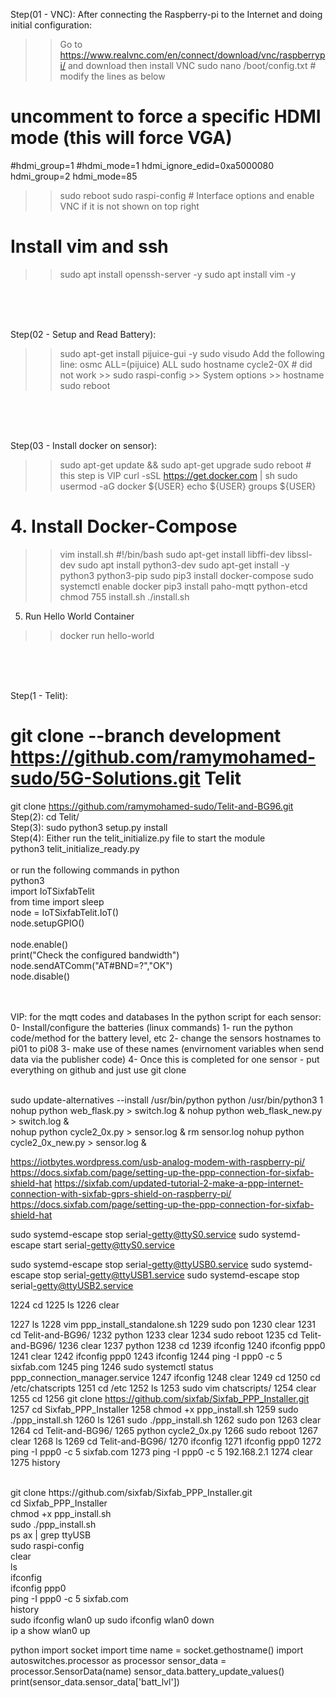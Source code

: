 

Step(01 - VNC):
After connecting the Raspberry-pi to the Internet and doing initial configuration:
>> Go to https://www.realvnc.com/en/connect/download/vnc/raspberrypi/ and download then install VNC
>> sudo nano /boot/config.txt # modify the lines as below
# uncomment to force a specific HDMI mode (this will force VGA)
#hdmi_group=1
#hdmi_mode=1
hdmi_ignore_edid=0xa5000080
hdmi_group=2
hdmi_mode=85
>> sudo reboot
>> sudo raspi-config # Interface options and enable VNC if it is not shown on top right 
# Install vim and ssh
>> sudo apt install openssh-server -y
>> sudo apt install vim -y
<br />
<br />
<br />


Step(02 - Setup and Read Battery):
>> sudo apt-get install pijuice-gui -y
>> sudo visudo
>> Add the following line: osmc ALL=(pijuice) ALL
>> sudo hostname cycle2-0X      # did not work >> sudo raspi-config >> System options >> hostname
>> sudo reboot
<br />
<br />
<br />


Step(03 - Install docker on sensor):
>> sudo apt-get update && sudo apt-get upgrade
>> sudo reboot  # this step is VIP
>> curl -sSL https://get.docker.com | sh
>> sudo usermod -aG docker ${USER}
>> echo ${USER}
>> groups ${USER}

# 4. Install Docker-Compose
>> vim install.sh
#!/bin/bash
sudo apt-get install libffi-dev libssl-dev
sudo apt install python3-dev
sudo apt-get install -y python3 python3-pip
sudo pip3 install docker-compose
sudo systemctl enable docker
pip3 install paho-mqtt python-etcd
>> chmod 755 install.sh
>> ./install.sh

5. Run Hello World Container
>> docker run hello-world
<br />
<br />
<br />


Step(1 - Telit):
# git clone --branch development https://github.com/ramymohamed-sudo/5G-Solutions.git Telit 
git clone https://github.com/ramymohamed-sudo/Telit-and-BG96.git 
<br />
Step(2):
cd Telit/
<br />
Step(3):
sudo python3 setup.py install
<br />
Step(4):
Either run the telit_initialize.py file to start the module
<br />
python3 telit_initialize_ready.py
<br />
<br />
or run the following commands in python
<br />
python3
<br />
import IoTSixfabTelit
<br />
from time import sleep
<br />
node = IoTSixfabTelit.IoT()
<br />
node.setupGPIO()   
<br /> 
node.enable()
<br />
print("Check the configured bandwidth")
<br />
node.sendATComm("AT#BND=?","OK")
<br />
node.disable()
<br />
<br />
<br />

VIP: for the mqtt codes and databases
In the python script for each sensor:
0- Install/configure the batteries (linux commands)
1- run the python code/method for the battery level, etc
2- change the sensors hostnames to pi01 to pi08
3- make use of these names (envirnoment variables when send data via the publisher code)
4- Once this is completed for one sensor - put everything on github and just use git clone


<br />
sudo update-alternatives --install /usr/bin/python python /usr/bin/python3 1
<br />
nohup python web_flask.py > switch.log &
nohup python web_flask_new.py > switch.log &
<br />
nohup python cycle2_0x.py > sensor.log &
rm sensor.log
nohup python cycle2_0x_new.py > sensor.log &


https://iotbytes.wordpress.com/usb-analog-modem-with-raspberry-pi/
https://docs.sixfab.com/page/setting-up-the-ppp-connection-for-sixfab-shield-hat
https://sixfab.com/updated-tutorial-2-make-a-ppp-internet-connection-with-sixfab-gprs-shield-on-raspberry-pi/
https://docs.sixfab.com/page/setting-up-the-ppp-connection-for-sixfab-shield-hat

sudo systemd-escape stop serial­-getty@ttyS0.service
sudo systemd-escape start serial­-getty@ttyS0.service

sudo systemd-escape stop serial­-getty@ttyUSB0.service
sudo systemd-escape stop serial­-getty@ttyUSB1.service
sudo systemd-escape stop serial­-getty@ttyUSB2.service



 1224  cd 
 1225  ls
 1226  clear

 
 1227  ls
 1228  vim ppp_install_standalone.sh 
 1229  sudo pon
 1230  clear
 1231  cd Telit-and-BG96/
 1232  python
 1233  clear
 1234  sudo reboot
 1235  cd Telit-and-BG96/
 1236  clear
 1237  python
 1238  cd
 1239  ifconfig
 1240  ifconfig ppp0
 1241  clear
 1242  ifconfig ppp0
 1243  ifconfig
 1244  ping -I ppp0 -c 5 sixfab.com
 1245  ping
 1246  sudo systemctl status ppp_connection_manager.service 
 1247  ifconfig
 1248  clear
 1249  cd 
 1250  cd /etc/chatscripts
 1251  cd /etc
 1252  ls
 1253  sudo vim chatscripts/
 1254  clear
 1255  cd
 1256  git clone https://github.com/sixfab/Sixfab_PPP_Installer.git 
 1257  cd Sixfab_PPP_Installer 
 1258  chmod +x ppp_install.sh
 1259  sudo ./ppp_install.sh
 1260  ls
 1261  sudo ./ppp_install.sh
 1262  sudo pon
 1263  clear
 1264  cd Telit-and-BG96/
 1265  python cycle2_0x.py 
 1266  sudo reboot
 1267  clear
 1268  ls
 1269  cd Telit-and-BG96/
 1270  ifconfig
 1271  ifconfig ppp0
 1272  ping -I ppp0 -c 5 sixfab.com
 1273  ping -I ppp0 -c 5 192.168.2.1
 1274  clear
 1275  history



<br />
git clone https://github.com/sixfab/Sixfab_PPP_Installer.git 
 <br />
cd Sixfab_PPP_Installer 
  <br />
chmod +x ppp_install.sh
  <br />
sudo ./ppp_install.sh
  <br />
ps ax | grep ttyUSB
  <br />
sudo raspi-config 
  <br />
clear
  <br />
ls
  <br />
ifconfig
  <br />
ifconfig ppp0
  <br />
ping -I ppp0 -c 5 sixfab.com
  <br />
history

<br />
sudo ifconfig wlan0 up
sudo ifconfig wlan0 down
<br />
ip a show wlan0 up
<br />

python
import socket
import time
name = socket.gethostname()
import autoswitches.processor as processor
sensor_data = processor.SensorData(name)
sensor_data.battery_update_values()
print(sensor_data.sensor_data['batt_lvl'])


